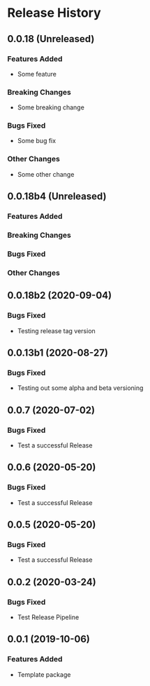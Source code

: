 # Release History

## 0.0.18 (Unreleased)

### Features Added

- Some feature

### Breaking Changes

- Some breaking change

### Bugs Fixed

- Some bug fix

### Other Changes

- Some other change

## 0.0.18b4 (Unreleased)

### Features Added

### Breaking Changes

### Bugs Fixed

### Other Changes

## 0.0.18b2 (2020-09-04)

### Bugs Fixed

- Testing release tag version

## 0.0.13b1 (2020-08-27)

### Bugs Fixed

- Testing out some alpha and beta versioning

## 0.0.7 (2020-07-02)

### Bugs Fixed

- Test a successful Release

## 0.0.6 (2020-05-20)

### Bugs Fixed

- Test a successful Release

## 0.0.5 (2020-05-20)

### Bugs Fixed

- Test a successful Release

## 0.0.2 (2020-03-24)

### Bugs Fixed

- Test Release Pipeline

## 0.0.1 (2019-10-06)

### Features Added

- Template package
